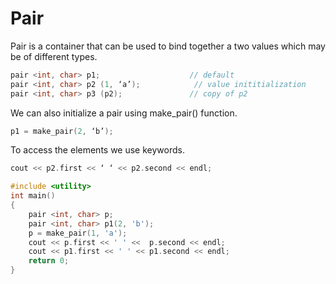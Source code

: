 # Pair

Pair is a container that can be used to bind together a two values which may be of different types.

```cpp
pair <int, char> p1;                    // default
pair <int, char> p2 (1, ‘a’);            // value inititialization
pair <int, char> p3 (p2);               // copy of p2
```
We can also initialize a pair using make_pair() function. 
```cpp
p1 = make_pair(2, ‘b’);
```
To access the elements we use keywords.
```cpp
cout << p2.first << ‘ ‘ << p2.second << endl;

#include <utility>
int main()
{
    pair <int, char> p;
    pair <int, char> p1(2, 'b');
    p = make_pair(1, 'a');
    cout << p.first << ' ' <<  p.second << endl;
    cout << p1.first << ' ' << p1.second << endl;
    return 0;
}
```

